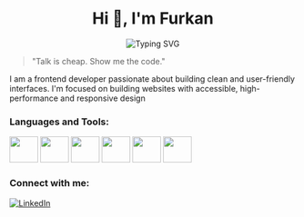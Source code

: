 <h1 align="center">Hi 👋, I'm Furkan</h1>
<p align="center">
  <img src="https://readme-typing-svg.herokuapp.com?font=Fira+Code&duration=3000&pause=1000&color=00F7FF&center=true&width=435&lines=Frontend+Developer;Responsive+Design;User-Friendly+Interfaces" alt="Typing SVG" />
</p>

> "Talk is cheap. Show me the code."

I am a frontend developer passionate about building clean and user-friendly interfaces. I'm focused on building websites with accessible,
high-performance and responsive design

###  Languages and Tools:
<p align="left">
  <img src="https://cdn.jsdelivr.net/gh/devicons/devicon/icons/javascript/javascript-original.svg" height="46" width="50" />
  <img src="https://cdn.jsdelivr.net/gh/devicons/devicon/icons/react/react-original.svg" height="46"  width="50"/>
  <img src="https://cdn.jsdelivr.net/gh/devicons/devicon/icons/html5/html5-original.svg" height="46"  width="50"/>
  <img src="https://cdn.jsdelivr.net/gh/devicons/devicon/icons/css3/css3-original.svg" height="46" width="50"/>
  <img src="https://encrypted-tbn0.gstatic.com/images?q=tbn:ANd9GcTeKPw4CK4jcH7udsFHZdiB3iIOuI3fUCsxUZosXy4Y1yd25NA-dzCBPrSDIhg1BwObl3w&usqp=CAU" height="46" width="50" />
  <img src="https://cdn.jsdelivr.net/gh/devicons/devicon/icons/git/git-original.svg" height="46" width="50" />
</p>




###  Connect with me:
[![LinkedIn](https://img.shields.io/badge/LinkedIn-0A66C2?style=flat&logo=linkedin&logoColor=white)](https://www.linkedin.com/in/furkanalbayrakdev)



